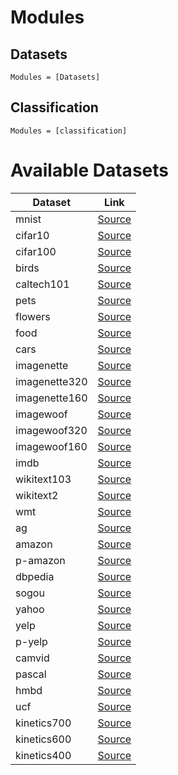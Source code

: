 # Modules

## Datasets

```@autodocs
Modules = [Datasets]
```
## Classification 

```@autodocs
Modules = [classification]
```

# Available Datasets

|**Dataset** | **Link** |
| ----------- | ----------- |
|mnist|[Source](https://s3.amazonaws.com/fast-ai-imageclas/mnist_png.tgz)|
|cifar10|[Source](https://s3.amazonaws.com/fast-ai-imageclas/cifar10.tgz)|
|cifar100|[Source](https://s3.amazonaws.com/fast-ai-imageclas/cifar100.tgz)|
|birds|[Source](https://s3.amazonaws.com/fast-ai-imageclas/CUB_200_2011.tgz)|
|caltech101|[Source](https://s3.amazonaws.com/fast-ai-imageclas/caltech_101.tar.gz)|
|pets|[Source](https://s3.amazonaws.com/fast-ai-imageclas/oxford-iiit-pet.tgz)|
|flowers|[Source](https://s3.amazonaws.com/fast-ai-imageclas/oxford-102-flowers.tgz)|
|food|[Source](https://s3.amazonaws.com/fast-ai-imageclas/food-101.tgz)|
|cars|[Source](https://s3.amazonaws.com/fast-ai-imageclas/stanford-cars.tgz)|
|imagenette|[Source](https://s3.amazonaws.com/fast-ai-imageclas/imagenette.tgz)|
|imagenette320|[Source](https://s3.amazonaws.com/fast-ai-imageclas/imagenette-320.tgz)|
|imagenette160|[Source](https://s3.amazonaws.com/fast-ai-imageclas/imagenette-160.tgz)|
|imagewoof|[Source](https://s3.amazonaws.com/fast-ai-imageclas/imagewoof.tgz)|
|imagewoof320|[Source](https://s3.amazonaws.com/fast-ai-imageclas/imagewoof-320.tgz)|
|imagewoof160|[Source](https://s3.amazonaws.com/fast-ai-imageclas/imagewoof-160.tgz)|
|imdb|[Source](https://s3.amazonaws.com/fast-ai-nlp/imdb.tgz)|
|wikitext103|[Source](https://s3.amazonaws.com/fast-ai-nlp/wikitext-103.tgz)|
|wikitext2|[Source](https://s3.amazonaws.com/fast-ai-nlp/wikitext-2.tgz)|
|wmt|[Source](https://s3.amazonaws.com/fast-ai-nlp/giga-fren.tgz)|
|ag|[Source](https://s3.amazonaws.com/fast-ai-nlp/ag_news_csv.tgz)|
|amazon|[Source](https://s3.amazonaws.com/fast-ai-nlp/amazon_review_full_csv.tgz)|
|p-amazon|[Source](https://s3.amazonaws.com/fast-ai-nlp/amazon_review_polarity_csv.tgz)|
|dbpedia|[Source](https://s3.amazonaws.com/fast-ai-nlp/dbpedia_csv.tgz)|
|sogou|[Source](https://s3.amazonaws.com/fast-ai-nlp/sogou_news_csv.tgz)|
|yahoo|[Source](https://s3.amazonaws.com/fast-ai-nlp/yahoo_answers_csv.tgz)|
|yelp|[Source](https://s3.amazonaws.com/fast-ai-nlp/yelp_review_full_csv.tgz)|
|p-yelp|[Source](https://s3.amazonaws.com/fast-ai-nlp/yelp_review_polarity_csv.tgz)|
|camvid|[Source](https://s3.amazonaws.com/fast-ai-imagelocal/camvid.tgz)|
|pascal|[Source](https://s3.amazonaws.com/fast-ai-imagelocal/pascal-voc.tgz)|
|hmbd|[Source](http://serre-lab.clps.brown.edu/wp-content/uploads/2013/10/hmdb51_org.rar)|
|ucf|[Source](https://www.crcv.ucf.edu/data/UCF101/UCF101.rar)|
|kinetics700|[Source](https://storage.googleapis.com/deepmind-media/Datasets/kinetics700.tar.gz)|
|kinetics600|[Source](https://storage.googleapis.com/deepmind-media/Datasets/kinetics600.tar.gz)|
|kinetics400|[Source](https://storage.googleapis.com/deepmind-media/Datasets/kinetics400.tar.gz)|
